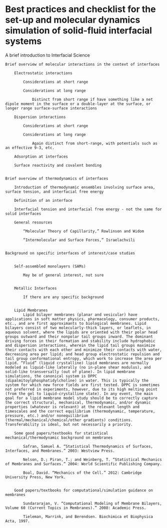 # Best practices and checklist for the set-up and molecular dynamics simulation of solid-fluid interfacial systems

A brief introduction to Interfacial Science


	Brief overview of molecular interactions in the context of interfaces

		Electrostatic interactions

			Considerations at short range

			Considerations at long range
  
				Distinct from short range if have something like a net dipole moment in the surface or a double-layer at the surface, or longer range surface-surface interactions
  
		Dispersion interactions
	
			Considerations at short range
		
			Considerations at long range
  
				Again distinct from short-range, with potentials such as an effective 9-3, etc.
   
		Adsorption at interfaces

		Surface reactivity and covalent bonding


	Brief overview of thermodynamics of interfaces

		Introduction of thermodynamic ensembles involving surface area, surface tension, and interfacial free energy

		Definition of an interface 

		Interfacial tension and interfacial free energy - not the same for solid interfaces

		General resources

			“Molecular Theory of Capillarity,” Rowlinson and Widom

			“Intermolecular and Surface Forces,” Israelachvili


	Background on specific interfaces of interest/case studies


		Self-assembled monolayers (SAMs)
			
			May be of general interest, not sure


		Metallic Interfaces

			If there are any specific background 


		Lipid Membranes
			Lipid bilayer membranes (planar and vesicular) have applications in soft matter physics, pharmacology, consumer products, etc., and are first approximants to biological membranes. Lipid bilayers consist of two molecularly-thick layers, or leaflets, in aqueous solvent, where the lipids are oriented with their polar head groups outward and their nonpolar tail groups inward. The dominant driving forces in their formation and stability include hydrophobic and dispersion interactions, wherein the lipid tail groups maximize their contacts with each other and minimize their contacts with water, decreasing area per lipid; and head group electrostatic repulsion and tail group conformational entropy, which work to increase the area per lipid. “Fluid” (liquid crystalline) lipid membranes are normally modeled as liquid-like laterally (no in-plane shear modulus), and solid-like transversally (out of plane). In lipid membrane simulations, the canonical system is DPPC (dipalmitoylphosphatidylcholine) in water. This is typically the system for which new force fields are first tested. DPPC is sometimes not preferred in experiments, however, due to its high melting point (from the gel to liquid-crystalline state). In any event, the main goal for a lipid membrane model study should be to correctly capture the correct structural, mechanical, thermodynamic, and/or dynamic properties (whatever is relevant) at the relevant length and timescales and the correct equilibrium (thermodynamic, temperature, pressure, etc.) and/or nonequilibrium (thermal/mechanical/chemical/other gradients) conditions. Transferability is ideal, but not necessarily a priority.

		Some good papers/textbooks for statistical mechanical/thermodynamic background on membranes
		
			Safran, Samuel A. “Statistical Thermodynamics of Surfaces, Interfaces, and Membranes.” 2003: Westview Press.
			
			Nelson, D.; Piran, T.; and Weinberg, T. “Statistical Mechanics of Membranes and Surfaces.” 2004: World Scientific Publishing Company.
			
			Boal, David. “Mechanics of the Cell.” 2012: Cambridge University Press, New York.
 
	
		Good papers/textbooks for computational/simulation guidance on membranes
		
			Sundararajan, V. “Computational Modeling of Membrane Bilayers, Volume 60 (Current Topics in Membranes).” 2008: Academic Press.
			
			Tieleman, Marrink, and Berendsen. Biochimica et Biophysica Acta, 1997.
